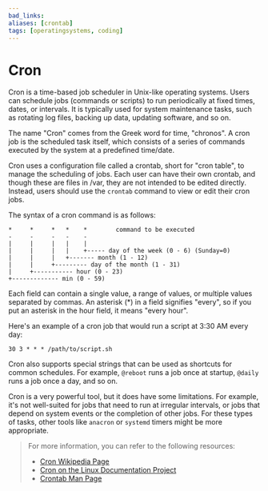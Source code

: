 ```yaml
---
bad_links: 
aliases: [crontab]
tags: [operatingsystems, coding]
---
```

# Cron

Cron is a time-based job scheduler in Unix-like operating systems. Users can schedule jobs (commands or scripts) to run periodically at fixed times, dates, or intervals. It is typically used for system maintenance tasks, such as rotating log files, backing up data, updating software, and so on.

The name "Cron" comes from the Greek word for time, "chronos". A cron job is the scheduled task itself, which consists of a series of commands executed by the system at a predefined time/date.

Cron uses a configuration file called a crontab, short for "cron table", to manage the scheduling of jobs. Each user can have their own crontab, and though these are files in /var, they are not intended to be edited directly. Instead, users should use the `crontab` command to view or edit their cron jobs.

The syntax of a cron command is as follows:

```
*     *     *   *    *        command to be executed
-     -     -   -    -
|     |     |   |    |
|     |     |   |    +----- day of the week (0 - 6) (Sunday=0)
|     |     |   +------- month (1 - 12)
|     |     +--------- day of the month (1 - 31)
|     +----------- hour (0 - 23)
+------------- min (0 - 59)
```

Each field can contain a single value, a range of values, or multiple values separated by commas. An asterisk (*) in a field signifies "every", so if you put an asterisk in the hour field, it means "every hour".

Here's an example of a cron job that would run a script at 3:30 AM every day:

```
30 3 * * * /path/to/script.sh
```

Cron also supports special strings that can be used as shortcuts for common schedules. For example, `@reboot` runs a job once at startup, `@daily` runs a job once a day, and so on.

Cron is a very powerful tool, but it does have some limitations. For example, it's not well-suited for jobs that need to run at irregular intervals, or jobs that depend on system events or the completion of other jobs. For these types of tasks, other tools like `anacron` or `systemd` timers might be more appropriate.

> For more information, you can refer to the following resources:
> - [Cron Wikipedia Page](https://www.google.com/search?q=Cron+Wikipedia)
> - [Cron on the Linux Documentation Project](https://www.google.com/search?q=Cron+on+the+Linux+Documentation+Project)
> - [Crontab Man Page](https://www.google.com/search?q=Crontab+Man+Page)